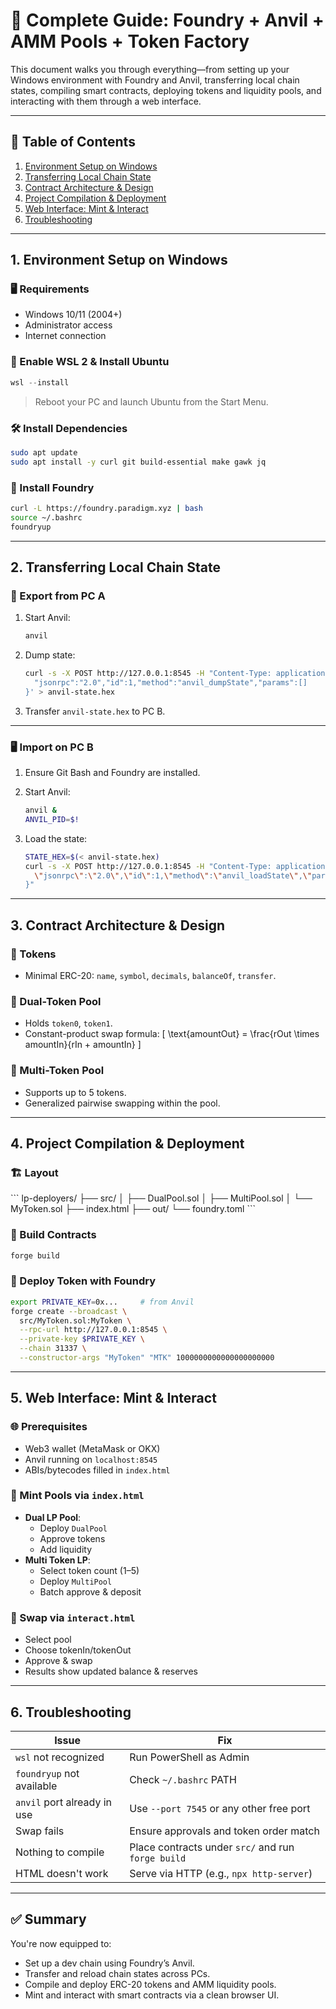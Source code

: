 # 🔧 Complete Guide: Foundry + Anvil + AMM Pools + Token Factory

This document walks you through everything—from setting up your Windows environment with Foundry and Anvil, transferring local chain states, compiling smart contracts, deploying tokens and liquidity pools, and interacting with them through a web interface.

---

## 📌 Table of Contents

1. [Environment Setup on Windows](#1-environment-setup-on-windows)  
2. [Transferring Local Chain State](#2-transferring-local-chain-state)  
3. [Contract Architecture & Design](#3-contract-architecture--design)  
4. [Project Compilation & Deployment](#4-project-compilation--deployment)  
5. [Web Interface: Mint & Interact](#5-web-interface-mint--interact)  
6. [Troubleshooting](#6-troubleshooting)

---

## 1. Environment Setup on Windows

### 🖥️ Requirements

- Windows 10/11 (2004+)
- Administrator access
- Internet connection

### 🐧 Enable WSL 2 & Install Ubuntu

```powershell
wsl --install
```

> Reboot your PC and launch Ubuntu from the Start Menu.

### 🛠️ Install Dependencies

```bash
sudo apt update
sudo apt install -y curl git build-essential make gawk jq
```

### 🔧 Install Foundry

```bash
curl -L https://foundry.paradigm.xyz | bash
source ~/.bashrc
foundryup
```

---

## 2. Transferring Local Chain State

### 🧳 Export from PC A

1. Start Anvil:

   ```bash
   anvil
   ```

2. Dump state:

   ```bash
   curl -s -X POST http://127.0.0.1:8545 -H "Content-Type: application/json" --data '{
     "jsonrpc":"2.0","id":1,"method":"anvil_dumpState","params":[]
   }' > anvil-state.hex
   ```

3. Transfer `anvil-state.hex` to PC B.

---

### 🖥️ Import on PC B

1. Ensure Git Bash and Foundry are installed.
2. Start Anvil:

   ```bash
   anvil &
   ANVIL_PID=$!
   ```

3. Load the state:

   ```bash
   STATE_HEX=$(< anvil-state.hex)
   curl -s -X POST http://127.0.0.1:8545 -H "Content-Type: application/json" --data "{
     \"jsonrpc\":\"2.0\",\"id\":1,\"method\":\"anvil_loadState\",\"params\":[\"$STATE_HEX\"]
   }"
   ```

---

## 3. Contract Architecture & Design

### 🧱 Tokens

- Minimal ERC-20: `name`, `symbol`, `decimals`, `balanceOf`, `transfer`.

### 🔄 Dual-Token Pool

- Holds `token0`, `token1`.
- Constant-product swap formula:
  \[
  \text{amountOut} = \frac{rOut \times amountIn}{rIn + amountIn}
  \]

### 🔁 Multi-Token Pool

- Supports up to 5 tokens.
- Generalized pairwise swapping within the pool.

---

## 4. Project Compilation & Deployment

### 🏗️ Layout

\`\`\`
lp-deployers/
├── src/
│   ├── DualPool.sol
│   ├── MultiPool.sol
│   └── MyToken.sol
├── index.html
├── out/
└── foundry.toml
\`\`\`

### 🔨 Build Contracts

```bash
forge build
```

### 🚀 Deploy Token with Foundry

```bash
export PRIVATE_KEY=0x...     # from Anvil
forge create --broadcast \
  src/MyToken.sol:MyToken \
  --rpc-url http://127.0.0.1:8545 \
  --private-key $PRIVATE_KEY \
  --chain 31337 \
  --constructor-args "MyToken" "MTK" 1000000000000000000000
```

---

## 5. Web Interface: Mint & Interact

### 🌐 Prerequisites

- Web3 wallet (MetaMask or OKX)
- Anvil running on `localhost:8545`
- ABIs/bytecodes filled in `index.html`

### 🧪 Mint Pools via `index.html`

- **Dual LP Pool**:
  - Deploy `DualPool`
  - Approve tokens
  - Add liquidity
- **Multi Token LP**:
  - Select token count (1–5)
  - Deploy `MultiPool`
  - Batch approve & deposit

### 🔄 Swap via `interact.html`

- Select pool
- Choose tokenIn/tokenOut
- Approve & swap
- Results show updated balance & reserves

---

## 6. Troubleshooting

| Issue | Fix |
|-------|-----|
| `wsl` not recognized | Run PowerShell as Admin |
| `foundryup` not available | Check `~/.bashrc` PATH |
| `anvil` port already in use | Use `--port 7545` or any other free port |
| Swap fails | Ensure approvals and token order match |
| Nothing to compile | Place contracts under `src/` and run `forge build` |
| HTML doesn't work | Serve via HTTP (e.g., `npx http-server`) |

---

## ✅ Summary

You're now equipped to:

- Set up a dev chain using Foundry’s Anvil.
- Transfer and reload chain states across PCs.
- Compile and deploy ERC-20 tokens and AMM liquidity pools.
- Mint and interact with smart contracts via a clean browser UI.

